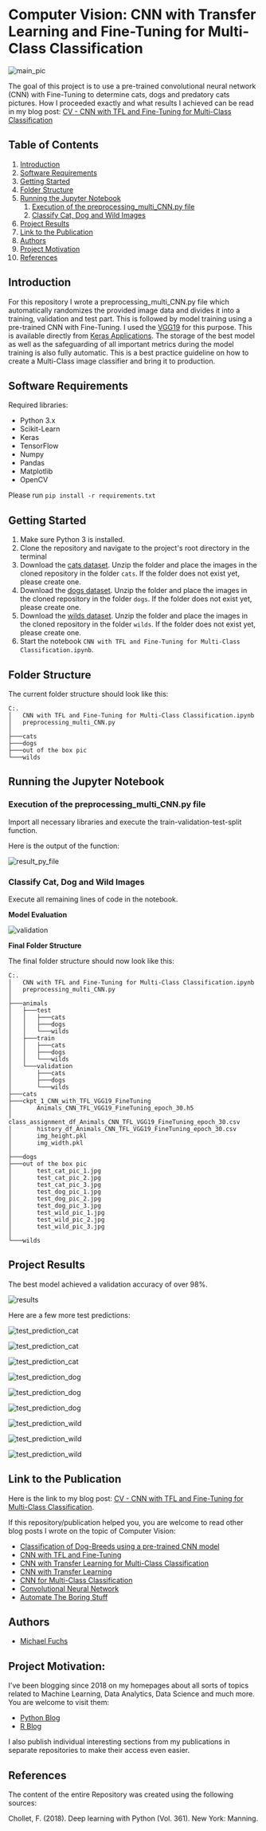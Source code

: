 
# Computer Vision: CNN with Transfer Learning and Fine-Tuning for Multi-Class Classification

![main_pic](images/main_pic.png)

The goal of this project is to use a pre-trained convolutional neural network (CNN) with Fine-Tuning to determine cats, dogs and predatory cats pictures. 
How I proceeded exactly and what results I achieved can be read in my blog post: [CV - CNN with TFL and Fine-Tuning for Multi-Class Classification](https://michael-fuchs-python.netlify.app/2021/01/24/cv-cnn-with-tfl-and-fine-tuning-for-multi-label-classification/)


## Table of Contents
1. [Introduction](#introduction)
2. [Software Requirements](#software_requirements)
3. [Getting Started](#getting_started)
4. [Folder Structure](#folder_structure)
5. [Running the Jupyter Notebook](#running_jpynb)
    1. [Execution of the preprocessing_multi_CNN.py file](#running_preprocessing)
    2. [Classify Cat, Dog and Wild Images](#classify_cat_dog_wild_images)
6. [Project Results](#project_results)
7. [Link to the Publication](#links)   
8. [Authors](#authors)
9. [Project Motivation](#motivation)
10. [References](#references)




<a name="introduction"></a>

## Introduction

For this repository I wrote a preprocessing_multi_CNN.py file which automatically randomizes the provided image data and divides it into a training, validation and test part. 
This is followed by model training using a pre-trained CNN with Fine-Tuning. 
I used the [VGG19](https://keras.io/api/applications/vgg/#vgg19-function) for this purpose.
This is available directly from [Keras Applications](https://keras.io/api/applications/). 
The storage of the best model as well as the safeguarding of all important metrics during the model training is also fully automatic. 
This is a best practice guideline on how to create a Multi-Class image classifier and bring it to production. 


<a name="software_requirements"></a>

## Software Requirements

Required libraries:

+ Python 3.x
+ Scikit-Learn
+ Keras
+ TensorFlow
+ Numpy
+ Pandas
+ Matplotlib
+ OpenCV

Please run ```pip install -r requirements.txt```



<a name="getting_started"></a>

## Getting Started

1. Make sure Python 3 is installed.
2. Clone the repository and navigate to the project's root directory in the terminal
3. Download the [cats dataset](https://github.com/MFuchs1989/Datasets-and-Miscellaneous/tree/main/datasets/Computer%20Vision/CNN%20for%20Multi%20Label%20Classification/cats). Unzip the folder and place the images in the cloned repository in the folder ```cats```. If the folder does not exist yet, please create one. 
4. Download the [dogs dataset](https://github.com/MFuchs1989/Datasets-and-Miscellaneous/tree/main/datasets/Computer%20Vision/CNN%20for%20Multi%20Label%20Classification/dogs). Unzip the folder and place the images in the cloned repository in the folder ```dogs```. If the folder does not exist yet, please create one. 
5. Download the [wilds dataset](https://github.com/MFuchs1989/Datasets-and-Miscellaneous/tree/main/datasets/Computer%20Vision/CNN%20for%20Multi%20Label%20Classification/wilds). Unzip the folder and place the images in the cloned repository in the folder ```wilds```. If the folder does not exist yet, please create one. 
6. Start the notebook ```CNN with TFL and Fine-Tuning for Multi-Class Classification.ipynb```.



<a name="folder_structure"></a>

## Folder Structure

The current folder structure should look like this:

```
C:.
│   CNN with TFL and Fine-Tuning for Multi-Class Classification.ipynb
│   preprocessing_multi_CNN.py
│
├───cats
├───dogs
├───out of the box pic
└───wilds
```


<a name="running_jpynb"></a>

## Running the Jupyter Notebook


<a name="running_preprocessing"></a>

### Execution of the preprocessing_multi_CNN.py file

Import all necessary libraries and execute the train-validation-test-split function.

Here is the output of the function:

![result_py_file](images/result_py_file.png)


<a name="classify_cat_dog_wild_images"></a>

### Classify Cat, Dog and Wild Images

Execute all remaining lines of code in the notebook.


**Model Evaluation**

![validation](images/validation.png)



**Final Folder Structure**

The final folder structure should now look like this:

```
C:.
│   CNN with TFL and Fine-Tuning for Multi-Class Classification.ipynb
│   preprocessing_multi_CNN.py
│
├───animals
│   ├───test
│   │   ├───cats
│   │   ├───dogs
│   │   └───wilds
│   ├───train
│   │   ├───cats
│   │   ├───dogs
│   │   └───wilds
│   └───validation
│       ├───cats
│       ├───dogs
│       └───wilds
├───cats
├───ckpt_1_CNN_with_TFL_VGG19_FineTuning
│       Animals_CNN_TFL_VGG19_FineTuning_epoch_30.h5
│       class_assignment_df_Animals_CNN_TFL_VGG19_FineTuning_epoch_30.csv
│       history_df_Animals_CNN_TFL_VGG19_FineTuning_epoch_30.csv
│       img_height.pkl
│       img_width.pkl
│
├───dogs
├───out of the box pic
│       test_cat_pic_1.jpg
│       test_cat_pic_2.jpg
│       test_cat_pic_3.jpg
│       test_dog_pic_1.jpg
│       test_dog_pic_2.jpg
│       test_dog_pic_3.jpg
│       test_wild_pic_1.jpg
│       test_wild_pic_2.jpg
│       test_wild_pic_3.jpg
│
└───wilds
```


<a name="project_results"></a>

## Project Results

The best model achieved a validation accuracy of over 98%.

![results](images/results.png)


Here are a few more test predictions:


![test_prediction_cat](images/test_prediction_cat1.png)

![test_prediction_cat](images/test_prediction_cat2.png)

![test_prediction_cat](images/test_prediction_cat3.png)

![test_prediction_dog](images/test_prediction_dog1.png)

![test_prediction_dog](images/test_prediction_dog2.png)

![test_prediction_dog](images/test_prediction_dog3.png)

![test_prediction_wild](images/test_prediction_wild1.png)

![test_prediction_wild](images/test_prediction_wild2.png)

![test_prediction_wild](images/test_prediction_wild3.png)


<a name="links"></a>

## Link to the Publication

Here is the link to my blog post: [CV - CNN with TFL and Fine-Tuning for Multi-Class Classification](https://michael-fuchs-python.netlify.app/2021/01/24/cv-cnn-with-tfl-and-fine-tuning-for-multi-label-classification/).

If this repository/publication helped you, you are welcome to read other blog posts I wrote on the topic of Computer Vision:

+ [Classification of Dog-Breeds using a pre-trained CNN model](https://michael-fuchs-python.netlify.app/2021/01/27/classification-of-dog-breeds-using-a-pre-trained-cnn-model/)
+ [CNN with TFL and Fine-Tuning](https://michael-fuchs-python.netlify.app/2021/01/22/cv-cnn-with-tfl-and-fine-tuning/)
+ [CNN with Transfer Learning for Multi-Class Classification](https://michael-fuchs-python.netlify.app/2021/01/19/cv-cnn-with-transfer-learning-for-multi-label-classification/)
+ [CNN with Transfer Learning](https://michael-fuchs-python.netlify.app/2021/01/17/computer-vision-cnn-with-transfer-learning/)
+ [CNN for Multi-Class Classification](https://michael-fuchs-python.netlify.app/2021/01/15/computer-vision-cnn-for-multi-label-classification/)
+ [Convolutional Neural Network](https://michael-fuchs-python.netlify.app/2021/01/08/computer-vision-convolutional-neural-network/)
+ [Automate The Boring Stuff](https://michael-fuchs-python.netlify.app/2021/01/01/computer-vision-automate-the-boring-stuff/)


<a name="authors"></a>

## Authors

+ [Michael Fuchs](https://github.com/MFuchs1989)

<a name="motivation"></a>

## Project Motivation: 

I've been blogging since 2018 on my homepages about all sorts of topics related to Machine Learning, Data Analytics, Data Science and much more.
You are welcome to visit them:

+ [Python Blog](https://michael-fuchs-python.netlify.app/)
+ [R Blog](https://michael-fuchs.netlify.app/)

I also publish individual interesting sections from my publications in separate repositories to make their access even easier. 


<a name="references"></a>

## References

The content of the entire Repository was created using the following sources:

Chollet, F. (2018). Deep learning with Python (Vol. 361). New York: Manning.
